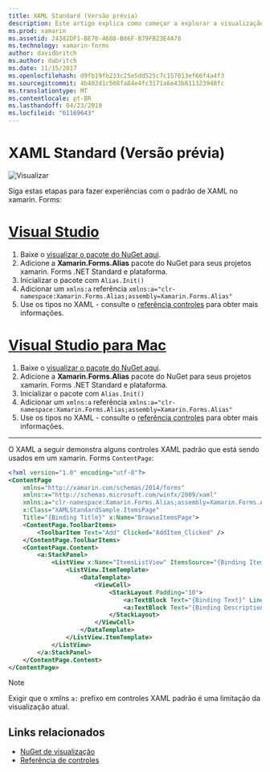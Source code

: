 ```yaml
---
title: XAML Standard (Versão prévia)
description: Este artigo explica como começar a explorar a visualização padrão de XAML no xamarin. Forms.
ms.prod: xamarin
ms.assetid: 24382DF1-BE70-4608-B86F-B79FB23E4A78
ms.technology: xamarin-forms
author: davidbritch
ms.author: dabritch
ms.date: 11/15/2017
ms.openlocfilehash: d9fb19fb233c25e5dd525c7c157013ef66f4a4f3
ms.sourcegitcommit: 4b402d1c508fa84e4fc3171a6e43b811323948fc
ms.translationtype: MT
ms.contentlocale: pt-BR
ms.lasthandoff: 04/23/2019
ms.locfileid: "61169643"
---
```

# <a name="xaml-standard-preview"></a>XAML Standard (Versão prévia)

![Visualizar](~/media/shared/preview.png)

Siga estas etapas para fazer experiências com o padrão de XAML no xamarin. Forms:

# <a name="visual-studiotabwindows"></a>[Visual Studio](#tab/windows)

1. Baixe o [visualizar o pacote do NuGet aqui](https://aka.ms/xf-xamlstandard-nuget).
2. Adicione a **Xamarin.Forms.Alias** pacote do NuGet para seus projetos xamarin. Forms .NET Standard e plataforma.
3. Inicializar o pacote com `Alias.Init()`
4. Adicionar um `xmlns:a` referência `xmlns:a="clr-namespace:Xamarin.Forms.Alias;assembly=Xamarin.Forms.Alias"`
5. Use os tipos no XAML - consulte o [referência controles](controls.md) para obter mais informações.

# <a name="visual-studio-for-mactabmacos"></a>[Visual Studio para Mac](#tab/macos)

1. Baixe o [visualizar o pacote do NuGet aqui](https://aka.ms/xf-xamlstandard-nuget).
2. Adicione a **Xamarin.Forms.Alias** pacote do NuGet para seus projetos xamarin. Forms .NET Standard e plataforma.
3. Inicializar o pacote com `Alias.Init()`
4. Adicionar um `xmlns:a` referência `xmlns:a="clr-namespace:Xamarin.Forms.Alias;assembly=Xamarin.Forms.Alias"`
5. Use os tipos no XAML - consulte o [referência controles](controls.md) para obter mais informações.

-----

O XAML a seguir demonstra alguns controles XAML padrão que está sendo usados em um xamarin. Forms `ContentPage`:

```xml
<?xml version="1.0" encoding="utf-8"?>
<ContentPage 
    xmlns="http://xamarin.com/schemas/2014/forms" 
    xmlns:x="http://schemas.microsoft.com/winfx/2009/xaml" 
    xmlns:a="clr-namespace:Xamarin.Forms.Alias;assembly=Xamarin.Forms.Alias"
    x:Class="XAMLStandardSample.ItemsPage" 
    Title="{Binding Title}" x:Name="BrowseItemsPage">
    <ContentPage.ToolbarItems>
        <ToolbarItem Text="Add" Clicked="AddItem_Clicked" />
    </ContentPage.ToolbarItems>
    <ContentPage.Content>
        <a:StackPanel>
            <ListView x:Name="ItemsListView" ItemsSource="{Binding Items}" VerticalOptions="FillAndExpand" HasUnevenRows="true" RefreshCommand="{Binding LoadItemsCommand}" IsPullToRefreshEnabled="true" IsRefreshing="{Binding IsBusy, Mode=OneWay}" CachingStrategy="RecycleElement" ItemSelected="OnItemSelected">
                <ListView.ItemTemplate>
                    <DataTemplate>
                        <ViewCell>
                            <StackLayout Padding="10">
                                <a:TextBlock Text="{Binding Text}" LineBreakMode="NoWrap" Style="{DynamicResource ListItemTextStyle}" FontSize="16" />
                                <a:TextBlock Text="{Binding Description}" LineBreakMode="NoWrap" Style="{DynamicResource ListItemDetailTextStyle}" FontSize="13" />
                            </StackLayout>
                        </ViewCell>
                    </DataTemplate>
                </ListView.ItemTemplate>
            </ListView>
        </a:StackPanel>
    </ContentPage.Content>
</ContentPage>
```

> [!NOTE]
> Exigir que o xmlns `a:` prefixo em controles XAML padrão é uma limitação da visualização atual.


## <a name="related-links"></a>Links relacionados

- [NuGet de visualização](https://aka.ms/xf-xamlstandard-nuget)
- [Referência de controles](controls.md)
